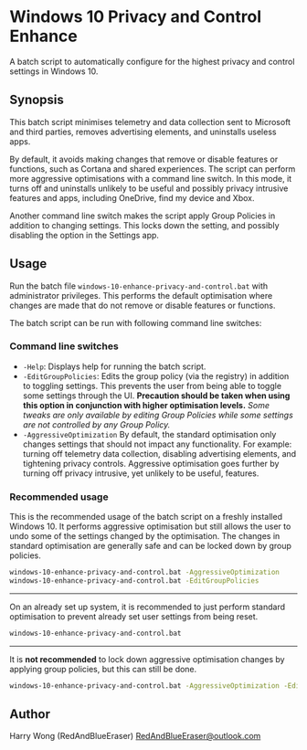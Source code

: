 # Windows 10 Privacy and Control Enhance
A batch script to automatically configure for the highest privacy and control settings in Windows 10.

## Synopsis
This batch script minimises telemetry and data collection sent to Microsoft and third parties, removes advertising elements, and uninstalls useless apps.

By default, it avoids making changes that remove or disable features or functions, such as Cortana and shared experiences. The script can perform more aggressive optimisations with a command line switch. In this mode, it turns off and uninstalls unlikely to be useful and possibly privacy intrusive features and apps, including OneDrive, find my device and Xbox.

Another command line switch makes the script apply Group Policies in addition to changing settings. This locks down the setting, and possibly disabling the option in the Settings app.

## Usage
Run the batch file `windows-10-enhance-privacy-and-control.bat` with administrator privileges. This performs the default optimisation where changes are made that do not remove or disable features or functions.

The batch script can be run with following command line switches:

### Command line switches
- `-Help`: Displays help for running the batch script.
- `-EditGroupPolicies`: Edits the group policy (via the registry) in addition to toggling settings. This prevents the user from being able to toggle some settings through the UI. **Precaution should be taken when using this option in conjunction with higher optimisation levels.** _Some tweaks are only available by editing Group Policies while some settings are not controlled by any Group Policy._
- `-AggressiveOptimization` By default, the standard optimisation only changes settings that should not impact any functionality. For example: turning off telemetry data collection, disabling advertising elements, and tightening privacy controls. Aggressive optimisation goes further by turning off privacy intrusive, yet unlikely to be useful, features.

### Recommended usage
This is the recommended usage of the batch script on a freshly installed Windows 10. It performs aggressive optimisation but still allows the user to undo some of the settings changed by the optimisation. The changes in standard optimisation are generally safe and can be locked down by group policies.
```bat
windows-10-enhance-privacy-and-control.bat -AggressiveOptimization
windows-10-enhance-privacy-and-control.bat -EditGroupPolicies
```
---
On an already set up system, it is recommended to just perform standard optimisation to prevent already set user settings from being reset.
```bat
windows-10-enhance-privacy-and-control.bat
```
---
It is **not recommended** to lock down aggressive optimisation changes by applying group policies, but this can still be done.
```bat
windows-10-enhance-privacy-and-control.bat -AggressiveOptimization -EditGroupPolicies
```

## Author
Harry Wong (RedAndBlueEraser) RedAndBlueEraser@outlook.com
